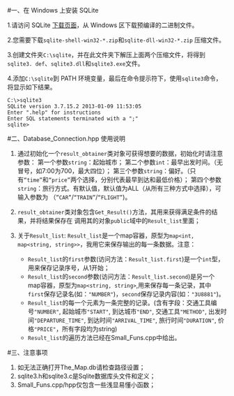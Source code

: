 #一、在 Windows 上安装 SQLite


1.请访问 SQLite [下载页面](http://www.sqlite.org/download.html)，从 Windows 区下载预编译的二进制文件。

2.您需要下载`sqlite-shell-win32-*.zip`和`sqlite-dll-win32-*.zip` 压缩文件。

3.创建文件夹`C:\sqlite`，并在此文件夹下解压上面两个压缩文件，将得到`sqlite3.
def`、`sqlite3.dll`和`sqlite3.exe`文件。

4.添加`C:\sqlite`到 PATH 环境变量，最后在命令提示符下，使用`sqlite3`命令，将显示如下结果。

~~~~
C:\>sqlite3
SQLite version 3.7.15.2 2013-01-09 11:53:05
Enter ".help" for instructions
Enter SQL statements terminated with a ";"
sqlite>
~~~~


#二、Database_Connection.hpp 使用说明

1. 通过初始化一个`result_obtainer`类对象可获得想要的数据，初始化时请注意参数：
	第一个参数`string`：起始城市；
	第二个参数`int`：最早出发时间。（无冒号，如7:00为700，最大四位）；
	第三个参数`string`：偏好。（只有`“time”`和`“price”`两个选择，分别代表最早到达和最低价格）；
	第四个参数`string`：旅行方式。有默认值，默认值为ALL（从所有三种方式中选择），可输入参数为
			（`”CAR”`/`“TRAIN”`/`“FLIGHT”`)。
	
2. `result_obtainer`类对象包含`Get_Result()`方法，其用来获得满足条件的结果，并将结果保存在
	调用其的对象`public`域中的`Result_list`里面；
3. 关于`Result_list`:
	`Result_list`是一个map容器，原型为`map<int, map<string, string>>`，我用它来保存输出的每一条数据。注意：
	* `Result_list`的`first`参数(访问方法：`Result_list.first`)是一个`int`型，用来保存记录序号，从1开始；
	* `Result_list`的`second`参数(访问方法：`Result_list.second`)是另一个map容器，原型为`map<string, string>`,用来保存每一条记录，其中`first`保存记录名(如：`"NUMBER"`)，`second`保存记录内容(如：`"3U8881"`)。
	* `Result_list`的每一个元素为一条完整的记录。(含有字段：交通工具编号`"NUMBER"`, 起始城市`"START"`, 到达城市`"END"`, 交通工具`"METHOD"`, 出发时间`"DEPARTURE_TIME"`, 到达时间`"ARRIVAL_TIME"`, 旅行时间`"DURATION"`, 价格`"PRICE"`，所有字段均为string)
	* `Result_list`的遍历方法已经在Small_Funs.cpp中给出。

#三、注意事项
1. 如无法正确打开The_Map.db请检查路径设置；
2. sqlite3.h和sqlite3.c是Sqlite数据库头文件和定义；
3. Small_Funs.cpp/hpp仅包含一些浅显易懂小函数；
